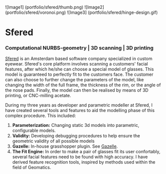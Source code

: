 ![Image1] (portfolio/sfered/thumb.png)
![Image2] (portfolio/sfered/voronoi.png)
![Image3] (portfolio/sfered/hinge-design.gif)

# Sfered

### Computational NURBS-geometry | 3D scanning | 3D printing

[Sfered][1] is an Amsterdam based software company specialized in custom eyewear.
Sfered's core platform involves scanning a customers' facial features, after which he/she can choose a special model of glasses.
This model is guaranteed to perfectly fit to the customers face. The customer can also choose to further change the parameters of the model, like changing the width of the full frame, the thickness of the rim, or the angle of the nose pads. Finally, the model can then be realised by means of 3D printing, or CNC-milling acetate.

During my three years as developer and parametric modeller at Sfered, I have created several tools and features to aid the modelling phase of this complex procedure. This included:

1. **Parameterization:** Changing static 3d models into parametric, configurable models.
2. **Validity:** Developing debugging procedures to help ensure the geometric validity of all possible models
3. **Gazelle:** In-house grasshopper plugin. See [Gazelle][2].
4. **The Fit Engine:** In order to make a pair of glasses fit its user confortably, several facial features need to be found with high accuracy. I have derived feature recognition tools, inspired by methods used within the field of Geomatics.

[1]: <http://sfered.nl/> "Go to Sfered."
[2]: <http://josfeenstra.nl/#Gazelle> "Go to Gazelle"